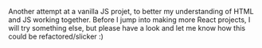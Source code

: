 Another attempt at a vanilla JS projet, to better my understanding of HTML and JS working together. Before I jump into making more React projects, I will try something else, but please have a look and let me know how this could be refactored/slicker :)